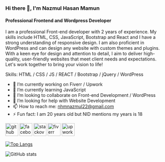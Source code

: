 ### Hi there 👋, I'm Nazmul Hasan Mamun
#### Professional Frontend and Wordpress Developer 
I am a professional Front-end developer with 2 years of experience. My skills include HTML, CSS, JavaScript, Bootstrap and React and I have a strong understanding of responsive design. I am also proficient in WordPress and can design any website with custom themes and plugins. With a keen eye for design and attention to detail, I aim to deliver high-quality, user-friendly websites that meet client needs and expectations. Let's work together to bring your vision to life!

Skills: HTML / CSS / JS / REACT / Bootstrap / jQuery / WordPress

- 🔭 I’m currently working on Fiverr / Upwork 
- 🌱 I’m currently learning JavaScript 
- 👯 I’m looking to collaborate on Front-end Development / WordPress 
- 🤔 I’m looking for help with Website Development 
- 📫 How to reach me: nhmnazmul22@gmail.com 
- ⚡ Fun fact: I am 20 years old but NID mentions my years is 18 


[<img src='https://cdn.jsdelivr.net/npm/simple-icons@3.0.1/icons/github.svg' alt='github' height='40'>](https://github.com/nhmnazmul22)  [<img src='https://cdn.jsdelivr.net/npm/simple-icons@3.0.1/icons/facebook.svg' alt='facebook' height='40'>](https://www.facebook.com/nhmnazmul71)  [<img src='https://cdn.jsdelivr.net/npm/simple-icons@3.0.1/icons/stackoverflow.svg' alt='stackoverflow' height='40'>](https://stackoverflow.com/users/21237850)  [<img src='https://cdn.jsdelivr.net/npm/simple-icons@3.0.1/icons/fiverr.svg' alt='fiverr' height='40'>](https://www.fiverr.com/nhmnazmul22)  [<img src='https://cdn.jsdelivr.net/npm/simple-icons@3.0.1/icons/upwork.svg' alt='upwork' height='40'>](https://www.upwork.com/freelancers/~01af6686de14f3d655)  

[![Top Langs](https://github-readme-stats.vercel.app/api/top-langs/?username=nhmnazmul22)](https://github.com/anuraghazra/github-readme-stats)

![GitHub stats](https://github-readme-stats.vercel.app/api?username=nhmnazmul22&show_icons=true)  

